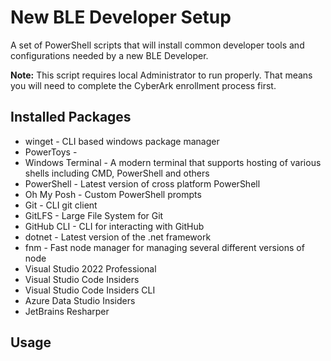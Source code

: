 # New BLE Developer Setup
A set of PowerShell scripts that will install common developer tools and configurations needed by a new BLE Developer.

**Note:** This script requires local Administrator to run properly. That means you will need to complete the CyberArk enrollment process first.

## Installed Packages
 - winget - CLI based windows package manager
 - PowerToys - 
 - Windows Terminal - A modern terminal that supports hosting of various shells including CMD, PowerShell and others
 - PowerShell - Latest version of cross platform PowerShell
 - Oh My Posh - Custom PowerShell prompts
 - Git - CLI git client
 - GitLFS - Large File System for Git
 - GitHub CLI - CLI for interacting with GitHub
 - dotnet - Latest version of the .net framework
 - fnm - Fast node manager for managing several different versions of node
 - Visual Studio 2022 Professional
 - Visual Studio Code Insiders
 - Visual Studio Code Insiders CLI
 - Azure Data Studio Insiders
 - JetBrains Resharper


## Usage
